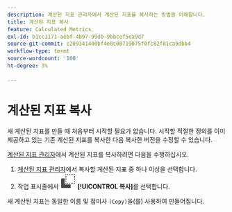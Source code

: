 ```yaml
---
description: 계산된 지표 관리자에서 계산된 지표를 복사하는 방법을 이해합니다.
title: 계산된 지표 복사
feature: Calculated Metrics
exl-id: b1cc1171-aebf-4b97-99db-9bbcef5ea9d7
source-git-commit: c209341400bf4e0c00719075f0fc82f81ca9dbb4
workflow-type: tm+mt
source-wordcount: '100'
ht-degree: 3%

---
```


# 계산된 지표 복사

새 계산된 지표를 만들 때 처음부터 시작할 필요가 없습니다. 시작할 적절한 정의를 이미 제공하고 있는 기존 계산된 지표를 복사한 다음 복사한 버전을 수정할 수 있습니다.

[계산된 지표 관리자](cm-manager.md)에서 계산된 지표를 복사하려면 다음을 수행하십시오.

1. [계산된 지표 관리자](cm-manager.md)에서 복사할 계산된 지표 중 하나 이상을 선택합니다.
1. 작업 표시줄에서 ![복사](/help/assets/icons/Copy.svg) **[!UICONTROL 복사]**&#x200B;를 선택합니다.

새 계산된 지표는 동일한 이름 및 접미사 `(Copy)`을(를) 사용하여 만들어집니다.
